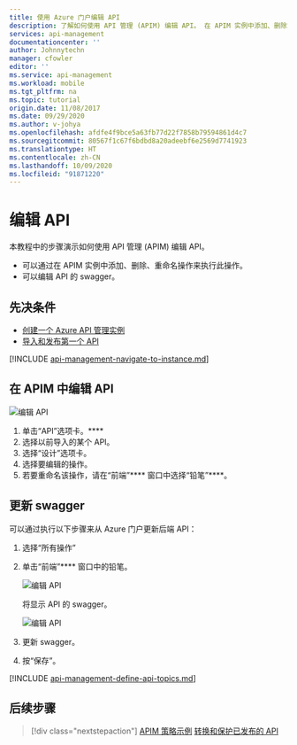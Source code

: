 ```yaml
---
title: 使用 Azure 门户编辑 API
description: 了解如何使用 API 管理 (APIM) 编辑 API。 在 APIM 实例中添加、删除或重命名操作，或编辑 API 的 Swagger。
services: api-management
documentationcenter: ''
author: Johnnytechn
manager: cfowler
editor: ''
ms.service: api-management
ms.workload: mobile
ms.tgt_pltfrm: na
ms.topic: tutorial
origin.date: 11/08/2017
ms.date: 09/29/2020
ms.author: v-johya
ms.openlocfilehash: afdfe4f9bce5a63fb77d22f7858b79594861d4c7
ms.sourcegitcommit: 80567f1c67f6bdbd8a20adeebf6e2569d7741923
ms.translationtype: HT
ms.contentlocale: zh-CN
ms.lasthandoff: 10/09/2020
ms.locfileid: "91871220"
---
```

# <a name="edit-an-api"></a>编辑 API

本教程中的步骤演示如何使用 API 管理 (APIM) 编辑 API。 

+ 可以通过在 APIM 实例中添加、删除、重命名操作来执行此操作。 
+ 可以编辑 API 的 swagger。

## <a name="prerequisites"></a>先决条件

+ [创建一个 Azure API 管理实例](get-started-create-service-instance.md)
+ [导入和发布第一个 API](import-and-publish.md)

[!INCLUDE [api-management-navigate-to-instance.md](../../includes/api-management-navigate-to-instance.md)]

## <a name="edit-an-api-in-apim"></a>在 APIM 中编辑 API

![编辑 API](./media/edit-api/edit-api001.png)

1. 单击“API”选项卡。****
2. 选择以前导入的某个 API。
3. 选择“设计”选项卡。
4. 选择要编辑的操作。
5. 若要重命名该操作，请在“前端”**** 窗口中选择“铅笔”****。

## <a name="update-the-swagger"></a>更新 swagger

可以通过执行以下步骤来从 Azure 门户更新后端 API：

1. 选择“所有操作”
2. 单击“前端”**** 窗口中的铅笔。

    ![编辑 API](./media/edit-api/edit-api002.png)

    将显示 API 的 swagger。

    ![编辑 API](./media/edit-api/edit-api003.png)

3. 更新 swagger。
4. 按“保存”。

[!INCLUDE [api-management-define-api-topics.md](../../includes/api-management-define-api-topics.md)]

## <a name="next-steps"></a>后续步骤

> [!div class="nextstepaction"]
> [APIM 策略示例](policy-samples.md)
> [转换和保护已发布的 API](transform-api.md)

